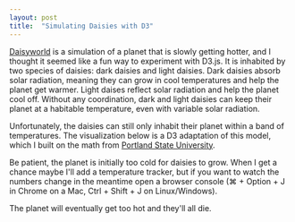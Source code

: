 ```yaml
---
layout: post
title:  "Simulating Daisies with D3"
---
```


[Daisyworld](https://en.wikipedia.org/wiki/Daisyworld) is a simulation of a planet that is slowly getting hotter, and I thought it seemed like a fun way to experiment with D3.js. It is
inhabited by two species of daisies: dark daisies and light daisies. Dark daisies
absorb solar radiation, meaning they can grow
in cool temperatures and help the planet get warmer. Light daises reflect solar
radiation and help the planet cool off. Without any
coordination, dark and light daisies can keep their planet at a habitable temperature,
even with variable solar radiation.

Unfortunately, the daisies can still only inhabit their planet within a band of
temperatures. The visualization below is a D3 adaptation of this model, which I built on the math from
[Portland State University](http://www3.geosc.psu.edu/~dmb53/DaveSTELLA/Daisyworld/daisyworld_model.htm).

Be patient, the planet is initially too cold for daisies to grow. When I get a chance
maybe I'll add a temperature tracker, but if you want to watch the numbers change in the
meantime open a browser console (⌘ + Option + J in Chrome on a Mac, Ctrl + Shift + J on Linux/Windows).

The planet will eventually get too hot and they'll all die.

<div style="text-align:center;"><svg width="500" height="500"></svg></div>
<script src="https://d3js.org/d3.v4.min.js"></script>
<script src="http://hobbservations.com/daisyworld/daisyworld.js"></script>
